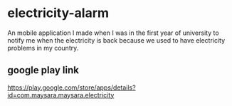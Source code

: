 # electricity-alarm
An mobile application I made when I was in the first year of university to notify me when the electricity is back because we used to have electricity problems in my country.
## google play link
https://play.google.com/store/apps/details?id=com.maysara.maysara.electricity
